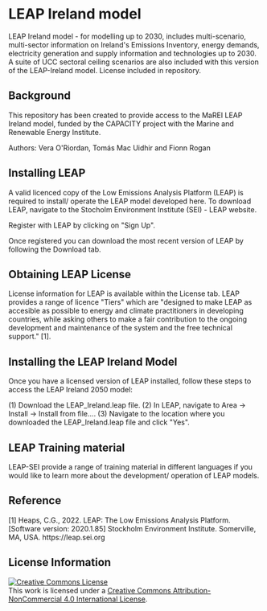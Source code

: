 # LEAP Ireland model
LEAP Ireland model - for modelling up to 2030, includes multi-scenario, multi-sector information on Ireland's Emissions Inventory, energy demands, electricity generation and supply information and technologies up to 2030. A suite of UCC sectoral ceiling scenarios are also included with this version of the LEAP-Ireland model. License included in repository.

<h2> Background </h2>
This repository has been created to provide access to the MaREI LEAP Ireland model, funded by the CAPACITY project with the Marine and Renewable Energy Institute.

Authors: Vera O'Riordan, Tomás Mac Uidhir and Fionn Rogan

<h2> Installing LEAP </h2>
A valid licenced copy of the Low Emissions Analysis Platform (LEAP) is required to install/ operate the LEAP model developed here. To download LEAP, navigate to the Stocholm Environment Institute (SEI) - LEAP website.

Register with LEAP by clicking on "Sign Up".

Once registered you can download the most recent version of LEAP by following the Download tab.

<h2> Obtaining LEAP License </h2>
License information for LEAP is available within the License tab. LEAP provides a range of licence "Tiers" which are "designed to make LEAP as accesible as possible to energy and climate practitioners in developing countries, while asking others to make a fair contribution to the ongoing development and maintenance of the system and the free technical support." [1].

<h2> Installing the LEAP Ireland Model </h2>
Once you have a licensed version of LEAP installed, follow these steps to access the LEAP Ireland 2050 model:

(1) Download the LEAP_Ireland.leap file. (2) In LEAP, navigate to Area -> Install -> Install from file.... (3) Navigate to the location where you downloaded the LEAP_Ireland.leap file and click "Yes".

<h2> LEAP Training material </h2>
LEAP-SEI provide a range of training material in different languages if you would like to learn more about the development/ operation of LEAP models.

<h2> Reference </h2>
[1] Heaps, C.G., 2022. LEAP: The Low Emissions Analysis Platform. [Software version: 2020.1.85] Stockholm Environment Institute. Somerville, MA, USA. https://leap.sei.org
 
 <h2> License Information </h2>

<a rel="license" href="http://creativecommons.org/licenses/by-nc/4.0/"><img alt="Creative Commons License" style="border-width:0" src="https://i.creativecommons.org/l/by-nc/4.0/88x31.png" /></a><br />This work is licensed under a <a rel="license" href="http://creativecommons.org/licenses/by-nc/4.0/">Creative Commons Attribution-NonCommercial 4.0 International License</a>.

